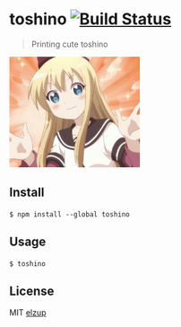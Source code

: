 # toshino [![Build Status](https://travis-ci.org/elzup/toshino.svg?branch=master)](https://travis-ci.org/elzup/toshino)

> Printing cute toshino

![eyecatch.jpg](https://raw.githubusercontent.com/elzup/toshino/master/eyecatch.jpg)

## Install

```
$ npm install --global toshino
```


## Usage

```
$ toshino
```


## License

MIT [elzup](http://elzup.com)
